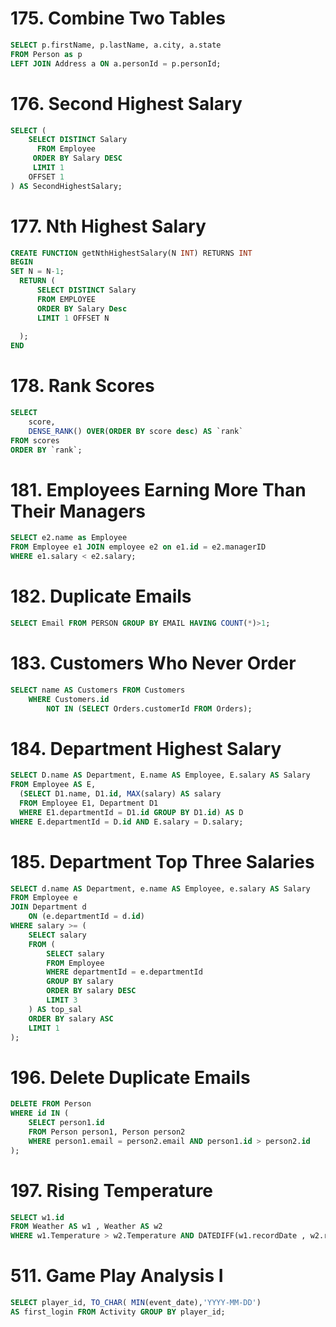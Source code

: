 # 175. Combine Two Tables

```sql
SELECT p.firstName, p.lastName, a.city, a.state
FROM Person as p
LEFT JOIN Address a ON a.personId = p.personId;
```
# 176. Second Highest Salary
```sql
SELECT (
    SELECT DISTINCT Salary
      FROM Employee
     ORDER BY Salary DESC
     LIMIT 1
    OFFSET 1
) AS SecondHighestSalary;
```

# 177. Nth Highest Salary
```sql
CREATE FUNCTION getNthHighestSalary(N INT) RETURNS INT
BEGIN
SET N = N-1;
  RETURN (
      SELECT DISTINCT Salary
      FROM EMPLOYEE
      ORDER BY Salary Desc
      LIMIT 1 OFFSET N
      
  );
END
```

# 178. Rank Scores
```sql
SELECT 
    score, 
    DENSE_RANK() OVER(ORDER BY score desc) AS `rank` 
FROM scores
ORDER BY `rank`;
```

# 181. Employees Earning More Than Their Managers
```sql
SELECT e2.name as Employee
FROM Employee e1 JOIN employee e2 on e1.id = e2.managerID
WHERE e1.salary < e2.salary;
```

# 182. Duplicate Emails
```sql
SELECT Email FROM PERSON GROUP BY EMAIL HAVING COUNT(*)>1;
```

# 183. Customers Who Never Order
```sql
SELECT name AS Customers FROM Customers
    WHERE Customers.id 
        NOT IN (SELECT Orders.customerId FROM Orders);
```

# 184. Department Highest Salary
```sql
SELECT D.name AS Department, E.name AS Employee, E.salary AS Salary
FROM Employee AS E, 
  (SELECT D1.name, D1.id, MAX(salary) AS salary 
  FROM Employee E1, Department D1 
  WHERE E1.departmentId = D1.id GROUP BY D1.id) AS D  
WHERE E.departmentId = D.id AND E.salary = D.salary;
```

# 185. Department Top Three Salaries
```sql
SELECT d.name AS Department, e.name AS Employee, e.salary AS Salary
FROM Employee e
JOIN Department d
    ON (e.departmentId = d.id)
WHERE salary >= (
    SELECT salary
    FROM (
        SELECT salary
        FROM Employee
        WHERE departmentId = e.departmentId
        GROUP BY salary
        ORDER BY salary DESC
        LIMIT 3
    ) AS top_sal
    ORDER BY salary ASC
    LIMIT 1
);
```

# 196. Delete Duplicate Emails
```sql
DELETE FROM Person
WHERE id IN (
    SELECT person1.id
    FROM Person person1, Person person2
    WHERE person1.email = person2.email AND person1.id > person2.id
);
```

# 197. Rising Temperature
```sql
SELECT w1.id
FROM Weather AS w1 , Weather AS w2
WHERE w1.Temperature > w2.Temperature AND DATEDIFF(w1.recordDate , w2.recordDate) = 1;
```

# 511. Game Play Analysis I

```sql
SELECT player_id, TO_CHAR( MIN(event_date),'YYYY-MM-DD') 
AS first_login FROM Activity GROUP BY player_id;
```

